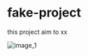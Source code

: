 # fake-project


this project aim to xx 

![image_1](https://github.com/user-attachments/assets/0b8aa2d8-0091-4896-9718-283c343412db)
